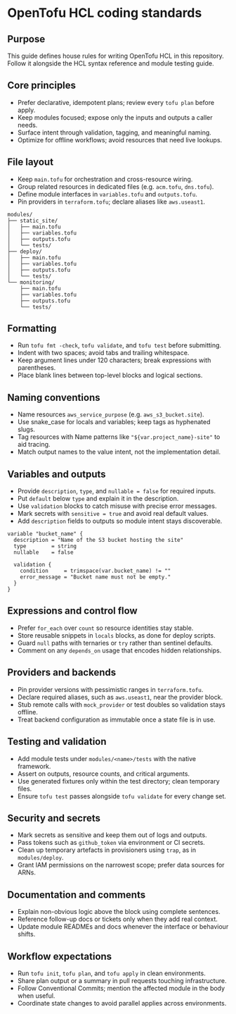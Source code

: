 # OpenTofu HCL coding standards

## Purpose
This guide defines house rules for writing OpenTofu HCL in this repository.
Follow it alongside the HCL syntax reference and module testing guide.

## Core principles
- Prefer declarative, idempotent plans; review every `tofu plan` before apply.
- Keep modules focused; expose only the inputs and outputs a caller needs.
- Surface intent through validation, tagging, and meaningful naming.
- Optimize for offline workflows; avoid resources that need live lookups.

## File layout
- Keep `main.tofu` for orchestration and cross-resource wiring.
- Group related resources in dedicated files (e.g. `acm.tofu`, `dns.tofu`).
- Define module interfaces in `variables.tofu` and `outputs.tofu`.
- Pin providers in `terraform.tofu`; declare aliases like `aws.useast1`.

```plaintext
modules/
├── static_site/
│   ├── main.tofu
│   ├── variables.tofu
│   ├── outputs.tofu
│   └── tests/
├── deploy/
│   ├── main.tofu
│   ├── variables.tofu
│   ├── outputs.tofu
│   └── tests/
└── monitoring/
    ├── main.tofu
    ├── variables.tofu
    ├── outputs.tofu
    └── tests/
```

## Formatting
- Run `tofu fmt -check`, `tofu validate`, and `tofu test` before submitting.
- Indent with two spaces; avoid tabs and trailing whitespace.
- Keep argument lines under 120 characters; break expressions with parentheses.
- Place blank lines between top-level blocks and logical sections.

## Naming conventions
- Name resources `aws_service_purpose` (e.g. `aws_s3_bucket.site`).
- Use snake_case for locals and variables; keep tags as hyphenated slugs.
- Tag resources with Name patterns like `"${var.project_name}-site"` to aid
  tracing.
- Match output names to the value intent, not the implementation detail.

## Variables and outputs
- Provide `description`, `type`, and `nullable = false` for required inputs.
- Put `default` below `type` and explain it in the description.
- Use `validation` blocks to catch misuse with precise error messages.
- Mark secrets with `sensitive = true` and avoid real default values.
- Add `description` fields to outputs so module intent stays discoverable.

```hcl
variable "bucket_name" {
  description = "Name of the S3 bucket hosting the site"
  type        = string
  nullable    = false

  validation {
    condition     = trimspace(var.bucket_name) != ""
    error_message = "Bucket name must not be empty."
  }
}
```

## Expressions and control flow
- Prefer `for_each` over `count` so resource identities stay stable.
- Store reusable snippets in `locals` blocks, as done for deploy scripts.
- Guard `null` paths with ternaries or `try` rather than sentinel defaults.
- Comment on any `depends_on` usage that encodes hidden relationships.

## Providers and backends
- Pin provider versions with pessimistic ranges in `terraform.tofu`.
- Declare required aliases, such as `aws.useast1`, near the provider block.
- Stub remote calls with `mock_provider` or test doubles so validation stays
  offline.
- Treat backend configuration as immutable once a state file is in use.

## Testing and validation
- Add module tests under `modules/<name>/tests` with the native framework.
- Assert on outputs, resource counts, and critical arguments.
- Use generated fixtures only within the test directory; clean temporary files.
- Ensure `tofu test` passes alongside `tofu validate` for every change set.

## Security and secrets
- Mark secrets as sensitive and keep them out of logs and outputs.
- Pass tokens such as `github_token` via environment or CI secrets.
- Clean up temporary artefacts in provisioners using `trap`, as in
  `modules/deploy`.
- Grant IAM permissions on the narrowest scope; prefer data sources for ARNs.

## Documentation and comments
- Explain non-obvious logic above the block using complete sentences.
- Reference follow-up docs or tickets only when they add real context.
- Update module READMEs and docs whenever the interface or behaviour shifts.

## Workflow expectations
- Run `tofu init`, `tofu plan`, and `tofu apply` in clean environments.
- Share plan output or a summary in pull requests touching infrastructure.
- Follow Conventional Commits; mention the affected module in the body when
  useful.
- Coordinate state changes to avoid parallel applies across environments.
